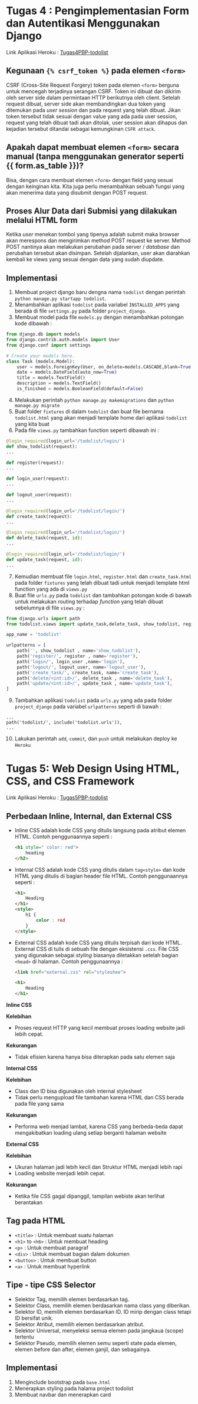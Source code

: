 # Tugas 4 : Pengimplementasian Form dan Autentikasi Menggunakan Django

Link Aplikasi Heroku : [Tugas4PBP-todolist](https://web-tugas2pbp-palinggg.herokuapp.com/todolist/)

## Kegunaan `{% csrf_token %}` pada elemen `<form>`
CSRF (Cross-Site Request Forgery) token pada elemen `<form>` berguna untuk mencegah terjadinya serangan CSRF. Token ini dibuat dan dikirim oleh server side dalam permintaan HTTP berikutnya oleh client. Setelah request dibuat, server side akan membandingkan dua token yang ditemukan pada _user session_ dan pada request yang telah dibuat. Jikan token tersebut tidak sesuai dengan value yang ada pada user session, request yang telah dibuat tadi akan ditolak, user session akan dihapus dan kejadian tersebut ditandai sebagai kemungkinan `CSFR attack`.

## Apakah dapat membuat elemen `<form>` secara manual (tanpa menggunakan generator seperti {{ form.as_table }})?
Bisa, dengan cara membuat elemen `<form>` dengan field yang sesuai dengan keinginan kita. Kita juga perlu menambahkan sebuah fungsi yang akan menerima data yang disubmit dengan POST request.

## Proses Alur Data dari Submisi yang dilakukan melalui HTML form
Ketika _user_ menekan tombol yang tipenya adalah submit maka browser akan merespons dan mengirimkan method POST request ke server. Method POST nantinya akan melakukan perubahan pada server / _database_ dan perubahan tersebut akan disimpan. Setelah dijalankan, user akan diarahkan kembali ke views yang sesuai dengan data yang sudah diupdate.

## Implementasi
1. Membuat project django baru dengna nama `todolist` dengan perintah `python manage.py startapp todolist`.
2. Menambahkan aplikasi `todolist` pada variabel `INSTALLED_APPS` yang berada di file `settings.py` pada folder `project_django`.
3. Membuat model pada file `models.py` dengan menambahkan potongan kode dibawah :
```python
from django.db import models
from django.contrib.auth.models import User
from django.conf import settings

# Create your models here.
class Task (models.Model):
    user = models.ForeignKey(User, on_delete=models.CASCADE,blank=True, null=True,)
    date = models.DateField(auto_now=True)
    title = models.TextField()
    description = models.TextField()
    is_finished = models.BooleanField(default=False)
```
4. Melakukan perintah `python manage.py makemigrations` dan `python manage.py migrate`
5. Buat folder `fixtures` di dalam `todolist` dan buat file bernama `todolist.html` yang akan menjadi template home dari aplikasi `todolist` yang kita buat
6. Pada file `views.py` tambahkan function seperti dibawah ini :
```python
@login_required(login_url='/todolist/login/')
def show_todolist(request):
...

def register(request):
...

def login_user(request):
...

def logout_user(request):
...

@login_required(login_url='/todolist/login/')
def create_task(request):
...

@login_required(login_url='/todolist/login/')
def delete_task(request, id):
...

@login_required(login_url='/todolist/login/')
def update_task(request, id):
...
```
7. Kemudian membuat file `login.html`, `register.html` dan `create_task.html` pada folder `fixtures` yang telah dibuat tadi untuk menjadi template html function yang ada di `views.py`
8. Buat file `urls.py` pada `todolist` dan tambahkan potongan kode di bawah untuk melakukan routing terhadap _function_ yang telah dibuat sebelumnya di file `views.py` :
```python
from django.urls import path
from todolist.views import update_task,delete_task, show_todolist, register, login_user, logout_user, create_task

app_name = 'todolist'

urlpatterns = [
    path('', show_todolist , name='show_todolist'),
    path('register/', register , name='register'),
    path('login/', login_user ,name='login'),
    path('logout/', logout_user, name='logout_user'),
    path('create_task/', create_task, name='create_task'),
    path('delete/<int:id>/', delete_task , name='delete_task'),
    path('update/<int:id>/', update_task , name='update_task'),
]
```
9. Tambahkan aplikasi `todolist` pada `urls.py` yang ada pada folder `project_django` pada variabel `urlpatterns` seperti di bawah :
```
...
path('todolist/', include('todolist.urls')),
...
```
10. Lakukan perintah `add`, `commit`, dan `push` untuk melakukan deploy ke `Heroku`

#

# Tugas 5: Web Design Using HTML, CSS, and CSS Framework

Link Aplikasi Heroku : [Tugas5PBP-todolist](https://web-tugas2pbp-palinggg.herokuapp.com/todolist/)

## Perbedaan Inline, Internal, dan External CSS
- Inline CSS adalah kode CSS yang ditulis langsung pada atribut elemen HTML. Contoh penggunaannya seperti :
    ```html
    <h1 style=" color: red">
        heading
    </h2>
    ```
- Internal CSS adalah kode CSS yang ditulis dalam `tag<style>` dan kode HTML yang ditulis di bagian header file HTML. Contoh penggunaannya seperti :
    ```html
    <h1>
        Heading
    </h1>
    <style>
        h1 {
            color : red
        }
    </style>
    ```
- External CSS adalah kode CSS yang ditulis terpisah dari kode HTML. External CSS di tulis di sebuah file dengan eksistensi `.css`. File CSS yang digunakan sebagai _styling_ biasanya diletakkan setelah bagian `<head>` di halaman. Contoh penggunaannya :
    ```html
    <link href="external.css" rel="styleshee">

    <h1>
        Heading
    </h1>
    ```

**Inline CSS**

**Kelebihan**
- Proses request HTTP yang kecil membuat proses loading website jadi lebih cepat. 

**Kekurangan**
- Tidak efisien karena hanya bisa diterapkan pada satu elemen saja

**Internal CSS**

**Kelebihan**
- Class dan ID bisa digunakan oleh internal stylesheet
- Tidak perlu mengupload file tambahan karena HTML dan CSS berada pada file yang sama

**Kekurangan**
- Performa web menjad lambat, karena CSS yang berbeda-beda dapat mengakibatkan loading ulang setiap berganti halaman website

**External CSS**

**Kelebihan**
- Ukuran halaman jadi lebih kecil dan Struktur HTML menjadi lebih rapi
- Loading website menjadi lebih cepat.

**Kekurangan**
- Ketika file CSS gagal dipanggil, tampilan webiste akan terlihat berantakan

## Tag pada HTML
- `<title>` : Untuk membuat suatu halaman
- `<h1>` to `<h6>` : Untuk membuat heading
- `<p>` : Untuk membuat paragraf
- `<div>` : Untuk membuat bagian dalam dokumen
- `<button>` : Untuk membuat button
- `<a>` : Untuk membuat hyperlink

## Tipe - tipe CSS Selector 
- Selektor Tag, memilih elemen berdasarkan tag.
- Selektor Class, memilih elemen berdasarkan nama class yang diberikan.
- Selektor ID,  memilih elemen berdasarkan ID. ID mirip dengan class tetapi ID bersifat unik.
- Selektor Atribut, memilih elemen berdasarkan atribut.
- Selektor Universal,  menyeleksi semua elemen pada jangkaua (scope) tertentu
- Selektor Pseudo, memilih elemen semu seperti state pada elemen, elemen before dan after, elemen ganjil, dan sebagainya.

## Implementasi
1. Menginclude bootstrap pada `base.html`
2. Menerapkan styling pada halama project todolist
3. Membuat navbar dan menerapkan card